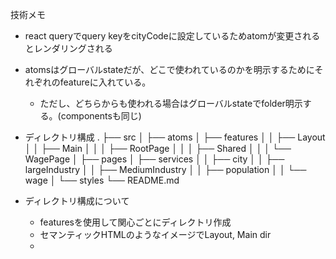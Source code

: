 技術メモ

- react queryでquery keyをcityCodeに設定しているためatomが変更されるとレンダリングされる

- atomsはグローバルstateだが、どこで使われているのかを明示するためにそれぞれのfeatureに入れている。
  - ただし、どちらからも使われる場合はグローバルstateでfolder明示する。(componentsも同じ)

- ディレクトリ構成
.
├── src
│   ├── atoms
│   ├── features
│   │   ├── Layout
│   │   ├── Main
│   │   │   ├── RootPage
│   │   │   ├── Shared
│   │   │   └── WagePage
│   ├── pages
│   ├── services
│   │   ├── city
│   │   ├── largeIndustry
│   │   ├── MediumIndustry
│   │   ├── population
│   │   └── wage
│   └── styles
└── README.md
- ディレクトリ構成について
  - featuresを使用して関心ごとにディレクトリ作成
  - セマンティックHTMLのようなイメージでLayout, Main dir
  - 
